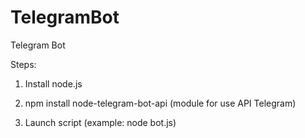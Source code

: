 # TelegramBot
Telegram Bot

Steps:

1) Install node.js

2) npm install node-telegram-bot-api (module for use API Telegram)

3) Launch script (example: node bot.js)

